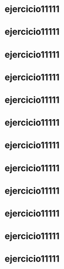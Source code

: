 # ejercicio11111
# ejercicio11111
# ejercicio11111
# ejercicio11111
# ejercicio11111
# ejercicio11111
# ejercicio11111
# ejercicio11111
# ejercicio11111
# ejercicio11111
# ejercicio11111
# ejercicio11111